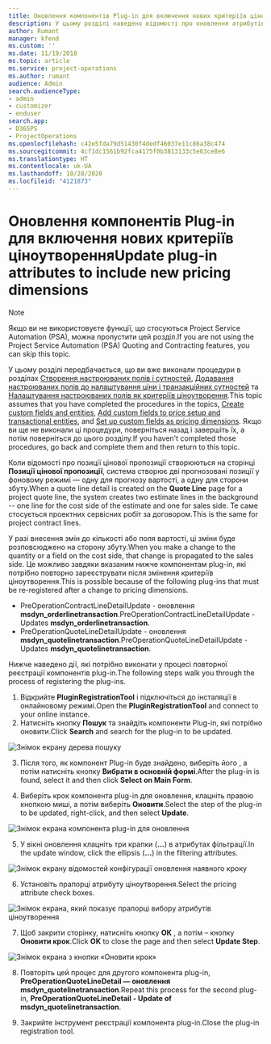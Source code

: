 ```yaml
---
title: Оновлення компонентів Plug-in для включення нових критеріїв ціноутворення
description: У цьому розділі наведено відомості про оновлення атрибутів компонента plug-in для критеріїв ціноутворення.
author: Rumant
manager: kfend
ms.custom: ''
ms.date: 11/19/2018
ms.topic: article
ms.service: project-operations
ms.author: rumant
audience: Admin
search.audienceType:
- admin
- customizer
- enduser
search.app:
- D365PS
- ProjectOperations
ms.openlocfilehash: c42e5fda79d51430f4dedf46037e11c86a38c474
ms.sourcegitcommit: 4cf1dc1561b92fca4175f0b3813133c5e63ce8e6
ms.translationtype: HT
ms.contentlocale: uk-UA
ms.lasthandoff: 10/28/2020
ms.locfileid: "4121873"
---
```

# <a name="update-plug-in-attributes-to-include-new-pricing-dimensions"></a><span data-ttu-id="365b3-103">Оновлення компонентів Plug-in для включення нових критеріїв ціноутворення</span><span class="sxs-lookup"><span data-stu-id="365b3-103">Update plug-in attributes to include new pricing dimensions</span></span>

> [!NOTE]
> <span data-ttu-id="365b3-104">Якщо ви не використовуєте функції, що стосуються Project Service Automation (PSA), можна пропустити цей розділ.</span><span class="sxs-lookup"><span data-stu-id="365b3-104">If you are not using the Project Service Automation (PSA) Quoting and Contracting features, you can skip this topic.</span></span>

<span data-ttu-id="365b3-105">У цьому розділі передбачається, що ви вже виконали процедури в розділах [Створення настроюваних полів і сутностей](create-custom-fields-entities.md), [Додавання настроюваних полів до налаштування ціни і транзакційних сутностей](field-references.md) та [Налаштування настроюваних полів як критеріїв ціноутворення](set-up-pricing-dimensions.md).</span><span class="sxs-lookup"><span data-stu-id="365b3-105">This topic assumes that you have completed the procedures in the topics, [Create custom fields and entities](create-custom-fields-entities.md), [Add custom fields to price setup and transactional entities](field-references.md), and [Set up custom fields as pricing dimensions](set-up-pricing-dimensions.md).</span></span> <span data-ttu-id="365b3-106">Якщо ви ще не виконали ці процедури, поверніться назад і завершіть їх, а потім поверніться до цього розділу.</span><span class="sxs-lookup"><span data-stu-id="365b3-106">If you haven't completed those procedures, go back and complete them and then return to this topic.</span></span>

<span data-ttu-id="365b3-107">Коли відомості про позиції цінової пропозиції створюються на сторінці **Позиції цінової пропозиції**, система створює дві прогнозовані позиції у фоновому режимі — одну для прогнозу вартості, а одну для сторони збуту.</span><span class="sxs-lookup"><span data-stu-id="365b3-107">When a quote line detail is created on the **Quote Line** page for a project quote line, the system creates two estimate lines in the background -- one line for the cost side of the estimate and one for sales side.</span></span> <span data-ttu-id="365b3-108">Те саме стосується проектних сервісних робіт за договором.</span><span class="sxs-lookup"><span data-stu-id="365b3-108">This is the same  for project contract lines.</span></span>

<span data-ttu-id="365b3-109">У разі внесення змін до кількості або поля вартості, ці зміни буде розповсюджено на сторону збуту.</span><span class="sxs-lookup"><span data-stu-id="365b3-109">When you make a change to the quantity or a field on the cost side, that change is propagated to the sales side.</span></span> <span data-ttu-id="365b3-110">Це можливо завдяки вказаним нижче компонентам plug-in, які потрібно повторно зареєструвати після змінення критеріїв ціноутворення.</span><span class="sxs-lookup"><span data-stu-id="365b3-110">This is possible because of the following plug-ins that must be re-registered after a change to pricing dimensions.</span></span>

- <span data-ttu-id="365b3-111">PreOperationContractLineDetailUpdate - оновлення **msdyn_orderlinetransaction**.</span><span class="sxs-lookup"><span data-stu-id="365b3-111">PreOperationContractLineDetailUpdate - Updates **msdyn_orderlinetransaction**.</span></span>
- <span data-ttu-id="365b3-112">PreOperationQuoteLineDetailUpdate - оновлення **msdyn_quotelinetransaction**.</span><span class="sxs-lookup"><span data-stu-id="365b3-112">PreOperationQuoteLineDetailUpdate - Updates **msdyn_quotelinetransaction**.</span></span>

<span data-ttu-id="365b3-113">Нижче наведено дії, які потрібно виконати у процесі повторної реєстрації компонентів plug-in.</span><span class="sxs-lookup"><span data-stu-id="365b3-113">The following steps walk you through the process of registering the plug-ins.</span></span>

1. <span data-ttu-id="365b3-114">Відкрийте **PluginRegistrationTool** і підключіться до інсталяції в онлайновому режимі.</span><span class="sxs-lookup"><span data-stu-id="365b3-114">Open the **PluginRegistrationTool** and connect to your online instance.</span></span>
2. <span data-ttu-id="365b3-115">Натисніть кнопку **Пошук** та знайдіть компоненти Plug-in, які потрібно оновити.</span><span class="sxs-lookup"><span data-stu-id="365b3-115">Click **Search** and search for the plug-in to be updated.</span></span>

 ![Знімок екрану дерева пошуку](media/PRT-1.png)

3. <span data-ttu-id="365b3-117">Після того, як компонент Plug-in буде знайдено, виберіть його , а потім натисніть кнопку **Вибрати в основній формі**.</span><span class="sxs-lookup"><span data-stu-id="365b3-117">After the plug-in is found, select it and then click **Select on Main Form**.</span></span>

4. <span data-ttu-id="365b3-118">Виберіть крок компонента plug-in для оновлення, клацніть правою кнопкою миші, а потім виберіть **Оновити**.</span><span class="sxs-lookup"><span data-stu-id="365b3-118">Select the step of the plug-in to be updated, right-click, and then select **Update**.</span></span>

 ![Знімок екрана компонента plug-in для оновлення](media/PRT-2.png)
 
5. <span data-ttu-id="365b3-120">У вікні оновлення клацніть три крапки (**...**) в атрибутах фільтрації.</span><span class="sxs-lookup"><span data-stu-id="365b3-120">In the update window, click the ellipsis (**...**) in the filtering attributes.</span></span>

 ![Знімок екрану відомостей конфігурації оновлення наявного кроку](media/PRT-3.png)
 
6. <span data-ttu-id="365b3-122">Установіть прапорці атрибуту ціноутворення.</span><span class="sxs-lookup"><span data-stu-id="365b3-122">Select the pricing attribute check boxes.</span></span>

 ![Знімок екрана, який показує прапорці вибору атрибутів ціноутворення](media/PRT-4.png)

7. <span data-ttu-id="365b3-124">Щоб закрити сторінку, натисніть кнопку **ОК** , а потім – кнопку **Оновити крок**.</span><span class="sxs-lookup"><span data-stu-id="365b3-124">Click **OK** to close the page and then select **Update Step**.</span></span>

 ![Знімок екрана з кнопки «Оновити крок»](media/PRT-5.png)
 
8. <span data-ttu-id="365b3-126">Повторіть цей процес для другого компонента plug-in, **PreOperationQuoteLineDetail — оновлення msdyn_quotelinetransaction**.</span><span class="sxs-lookup"><span data-stu-id="365b3-126">Repeat this process for the second plug-in, **PreOperationQuoteLineDetail - Update of msdyn_quotelinetransaction**.</span></span>

9. <span data-ttu-id="365b3-127">Закрийте інструмент реєстрації компонента plug-in.</span><span class="sxs-lookup"><span data-stu-id="365b3-127">Close the plug-in registration tool.</span></span>

